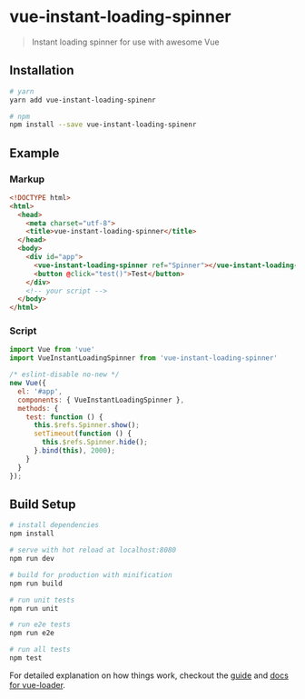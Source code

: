 # vue-instant-loading-spinner

> Instant loading spinner for use with awesome Vue

## Installation

``` bash
# yarn
yarn add vue-instant-loading-spinenr

# npm
npm install --save vue-instant-loading-spinenr
```

## Example

### Markup

``` html
<!DOCTYPE html>
<html>
  <head>
    <meta charset="utf-8">
    <title>vue-instant-loading-spinner</title>
  </head>
  <body>
    <div id="app">
      <vue-instant-loading-spinner ref="Spinner"></vue-instant-loading-spinner>
      <button @click="test()">Test</button>
    </div>
    <!-- your script -->
  </body>
</html>
```

### Script

``` javascript
import Vue from 'vue'
import VueInstantLoadingSpinner from 'vue-instant-loading-spinner'

/* eslint-disable no-new */
new Vue({
  el: '#app',
  components: { VueInstantLoadingSpinner },
  methods: {
    test: function () {
      this.$refs.Spinner.show();
      setTimeout(function () {
        this.$refs.Spinner.hide();
      }.bind(this), 2000);
    }
  }
});
```

## Build Setup

``` bash
# install dependencies
npm install

# serve with hot reload at localhost:8080
npm run dev

# build for production with minification
npm run build

# run unit tests
npm run unit

# run e2e tests
npm run e2e

# run all tests
npm test
```

For detailed explanation on how things work, checkout the [guide](http://vuejs-templates.github.io/webpack/) and [docs for vue-loader](http://vuejs.github.io/vue-loader).
